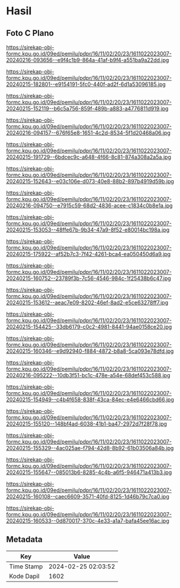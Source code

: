 # Hasil

## Foto C Plano

https://sirekap-obj-formc.kpu.go.id/09ed/pemilu/pdpr/16/11/02/20/23/1611022023007-20240216-093656--e9f4c1b9-864a-41af-b9f4-a551ba9a22dd.jpg

https://sirekap-obj-formc.kpu.go.id/09ed/pemilu/pdpr/16/11/02/20/23/1611022023007-20240215-182801--e9154191-5fc0-440f-ad2f-6d1a53096185.jpg

https://sirekap-obj-formc.kpu.go.id/09ed/pemilu/pdpr/16/11/02/20/23/1611022023007-20240215-152119--b6c5a756-859f-489b-a883-a4776811d919.jpg

https://sirekap-obj-formc.kpu.go.id/09ed/pemilu/pdpr/16/11/02/20/23/1611022023007-20240216-094157--676f65e8-1651-4c2d-8534-5f1d20468a06.jpg

https://sirekap-obj-formc.kpu.go.id/09ed/pemilu/pdpr/16/11/02/20/23/1611022023007-20240215-191729--6bdcec9c-a648-4f66-8c81-874a308a2a5a.jpg

https://sirekap-obj-formc.kpu.go.id/09ed/pemilu/pdpr/16/11/02/20/23/1611022023007-20240215-152643--e03c106e-d073-40e8-88b2-897b4919d59b.jpg

https://sirekap-obj-formc.kpu.go.id/09ed/pemilu/pdpr/16/11/02/20/23/1611022023007-20240216-094750--e7915c59-68d2-4836-acee-c1834c0b8e1a.jpg

https://sirekap-obj-formc.kpu.go.id/09ed/pemilu/pdpr/16/11/02/20/23/1611022023007-20240215-153053--48ffe67b-9b34-47a9-8f52-e80014bc198a.jpg

https://sirekap-obj-formc.kpu.go.id/09ed/pemilu/pdpr/16/11/02/20/23/1611022023007-20240215-175922--af52b7c3-7f42-4261-bca4-ea050450d6a9.jpg

https://sirekap-obj-formc.kpu.go.id/09ed/pemilu/pdpr/16/11/02/20/23/1611022023007-20240215-160752--23789f3b-7c56-4546-984c-1f25438b6c47.jpg

https://sirekap-obj-formc.kpu.go.id/09ed/pemilu/pdpr/16/11/02/20/23/1611022023007-20240215-153612--aeac7e09-8202-46ef-8ad2-e5ce63278ff7.jpg

https://sirekap-obj-formc.kpu.go.id/09ed/pemilu/pdpr/16/11/02/20/23/1611022023007-20240215-154425--33db6179-c0c2-4981-8441-94ae0158ce20.jpg

https://sirekap-obj-formc.kpu.go.id/09ed/pemilu/pdpr/16/11/02/20/23/1611022023007-20240215-160346--e9d92940-f884-4872-b8a8-5ca093e78dfd.jpg

https://sirekap-obj-formc.kpu.go.id/09ed/pemilu/pdpr/16/11/02/20/23/1611022023007-20240216-095222--10db3f51-bc1c-478e-a54e-68def453c588.jpg

https://sirekap-obj-formc.kpu.go.id/09ed/pemilu/pdpr/16/11/02/20/23/1611022023007-20240215-154949--c4b4f658-838f-43ca-84ec-e4e6466cbd66.jpg

https://sirekap-obj-formc.kpu.go.id/09ed/pemilu/pdpr/16/11/02/20/23/1611022023007-20240215-155120--148bf4ad-6038-41b1-ba47-2972d7f28f78.jpg

https://sirekap-obj-formc.kpu.go.id/09ed/pemilu/pdpr/16/11/02/20/23/1611022023007-20240215-155329--4ac025ae-f794-42d8-8b92-61b03506a84b.jpg

https://sirekap-obj-formc.kpu.go.id/09ed/pemilu/pdpr/16/11/02/20/23/1611022023007-20240215-155647--085013b6-8285-4c4b-a6f5-946471a413b3.jpg

https://sirekap-obj-formc.kpu.go.id/09ed/pemilu/pdpr/16/11/02/20/23/1611022023007-20240215-160108--caec6609-3571-40fd-8125-1d46b79c7ca0.jpg

https://sirekap-obj-formc.kpu.go.id/09ed/pemilu/pdpr/16/11/02/20/23/1611022023007-20240215-160533--0d870017-370c-4e33-a1a7-bafa45ee16ac.jpg


## Metadata

| Key        | Value               |
| ---------- | ------------------- |
| Time Stamp | 2024-02-25 02:03:52 |
| Kode Dapil | 1602                |



